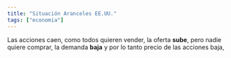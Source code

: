 ```yaml
---
title: "Situación Aranceles EE.UU."
tags: ["economia"]
---
```

Las acciones caen, como todos quieren vender, la oferta **sube**, pero nadie quiere comprar, la demanda **baja** y por lo tanto precio de las acciones baja,